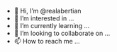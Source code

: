 - 👋 Hi, I’m @realabertian
- 👀 I’m interested in ...
- 🌱 I’m currently learning ...
- 💞️ I’m looking to collaborate on ...
- 📫 How to reach me ...

<!---
realabertian/realabertian is a ✨ special ✨ repository because its `README.md` (this file) appears on your GitHub profile.
You can click the Preview link to take a look at your changes.
--->
